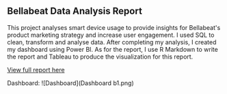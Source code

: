 ## Bellabeat Data Analysis Report

This project analyses smart device usage to provide insights for Bellabeat's product marketing strategy and increase user engagement. I used SQL to clean, transform and analyse data. After completing my analysis, I created my dashboard using Power BI. As for the report, I use R Markdown to write the report and Tableau to produce the visualization for this report.

[View full report here](https://rpubs.com/wanhuda/1326788)

Dashboard:
![Dashboard](Dashboard b1.png)
